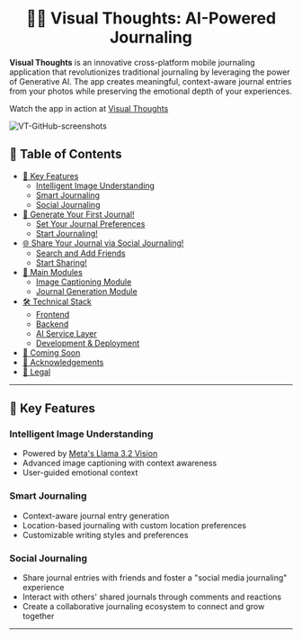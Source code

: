 <h1 align="center">
📸📝 Visual Thoughts: AI-Powered Journaling
</h1>

**Visual Thoughts** is an innovative cross-platform mobile journaling application that revolutionizes traditional journaling by leveraging the power of Generative AI. The app creates meaningful, context-aware journal entries from your photos while preserving the emotional depth of your experiences.

Watch the app in action at [Visual Thoughts](https://youtube.com)

![VT-GitHub-screenshots](https://github.com/user-attachments/assets/204b75f9-a224-4553-8782-a4f6f5b72102)


## 📑 Table of Contents
- [🌟 Key Features](#-key-features)
  - [Intelligent Image Understanding](#intelligent-image-understanding)
  - [Smart Journaling](#smart-journaling)
  - [Social Journaling](#social-journaling)
- [🚀 Generate Your First Journal!](#-generate-your-first-journal)
  - [Set Your Journal Preferences](#set-your-journal-preferences)
  - [Start Journaling!](#start-journaling)
- [🌐 Share Your Journal via Social Journaling!](#-share-your-journal-via-social-journaling)
  - [Search and Add Friends](#search-and-add-friends)
  - [Start Sharing!](#start-sharing)
- [🔩 Main Modules](#-main-modules)
  - [Image Captioning Module](#image-captioning-module)
  - [Journal Generation Module](#journal-generation-module)
- [🛠️ Technical Stack](#️-technical-stack)
  - [Frontend](#frontend)
  - [Backend](#backend)
  - [AI Service Layer](#ai-service-layer)
  - [Development & Deployment](#development--deployment)
- [🎯 Coming Soon](#-coming-soon)
- [🙏 Acknowledgements](#-acknowledgements)
- [📄 Legal](#-legal)

---
## 🌟 Key Features
### Intelligent Image Understanding
- Powered by [Meta's Llama 3.2 Vision](https://ai.meta.com/blog/llama-3-2-connect-2024-vision-edge-mobile-devices/)
- Advanced image captioning with context awareness
- User-guided emotional context

### Smart Journaling
- Context-aware journal entry generation
- Location-based journaling with custom location preferences
- Customizable writing styles and preferences

### Social Journaling
- Share journal entries with friends and foster a "social media journaling" experience
- Interact with others' shared journals through comments and reactions
- Create a collaborative journaling ecosystem to connect and grow together

---
